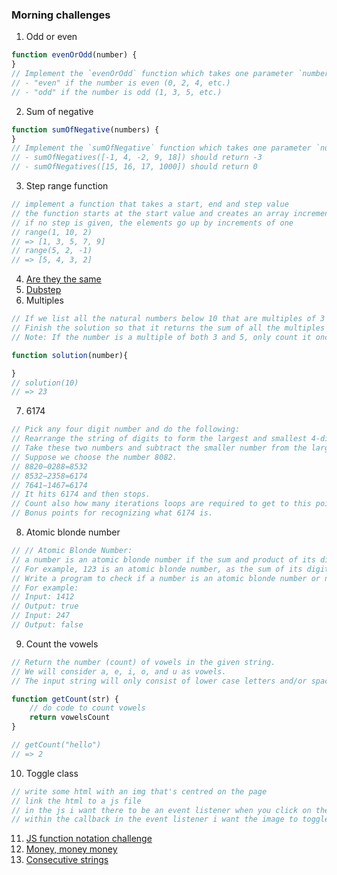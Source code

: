### Morning challenges

1. Odd or even
```js
function evenOrOdd(number) {
}
// Implement the `evenOrOdd` function which takes one parameter `number` (of type `Number`) and returns a `String`:
// - "even" if the number is even (0, 2, 4, etc.)
// - "odd" if the number is odd (1, 3, 5, etc.)
```
2. Sum of negative
```js
function sumOfNegative(numbers) {
}
// Implement the `sumOfNegative` function which takes one parameter `numbers` (of type `Array`) and returns a `Number`: the sum of negative numbers in the array. For example:
// - sumOfNegatives([-1, 4, -2, 9, 18]) should return -3
// - sumOfNegatives([15, 16, 17, 1000]) should return 0
```
3. Step range function
```js
// implement a function that takes a start, end and step value
// the function starts at the start value and creates an array incrementing or decreasing depending on the step number
// if no step is given, the elements go up by increments of one
// range(1, 10, 2)
// => [1, 3, 5, 7, 9]
// range(5, 2, -1)
// => [5, 4, 3, 2]
``` 
4. [Are they the same](https://www.codewars.com/kata/are-they-the-same/javascript)
5. [Dubstep](https://www.codewars.com/kata/551dc350bf4e526099000ae5)
6. Multiples
```js
// If we list all the natural numbers below 10 that are multiples of 3 or 5, we get 3, 5, 6 and 9. The sum of these multiples is 23.
// Finish the solution so that it returns the sum of all the multiples of 3 or 5 below the number passed in.
// Note: If the number is a multiple of both 3 and 5, only count it once.

function solution(number){

}
// solution(10)
// => 23
```
7. 6174
```js
// Pick any four digit number and do the following:
// Rearrange the string of digits to form the largest and smallest 4-digit numbers possible.
// Take these two numbers and subtract the smaller number from the larger. 
// Suppose we choose the number 8082.
// 8820−0288=8532
// 8532−2358=6174
// 7641−1467=6174 
// It hits 6174 and then stops.
// Count also how many iterations loops are required to get to this point.
// Bonus points for recognizing what 6174 is.
```
8. Atomic blonde number 
```js
// // Atomic Blonde Number:
// a number is an atomic blonde number if the sum and product of its digits are equal.
// For example, 123 is an atomic blonde number, as the sum of its digits (1+2+3) is 6, which is equal to the product of its digits (1*2*3).
// Write a program to check if a number is an atomic blonde number or not. 
// For example:
// Input: 1412
// Output: true
// Input: 247
// Output: false
```
9. Count the vowels
```js
// Return the number (count) of vowels in the given string.
// We will consider a, e, i, o, and u as vowels.
// The input string will only consist of lower case letters and/or spaces.

function getCount(str) {
    // do code to count vowels
    return vowelsCount
}

// getCount("hello")
// => 2
```
10. Toggle class
```js
// write some html with an img that's centred on the page
// link the html to a js file
// in the js i want there to be an event listener when you click on the image
// within the callback in the event listener i want the image to toggle between a class that makes the image round (and then click again and it's back to the original rectangle)
```
11. [JS function notation challenge](https://gist.github.com/harrisonmalone/dd0db73c27b81aaf0cb8a0aedd09353f)
12. [Money, money money](https://www.codewars.com/kata/money-money-money/javascript)
13. [Consecutive strings](https://www.codewars.com/kata/consecutive-strings/javascript) 